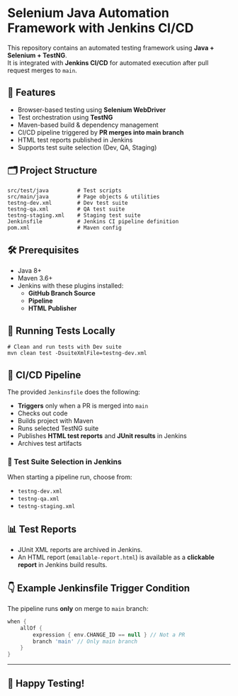 # Selenium Java Automation Framework with Jenkins CI/CD

This repository contains an automated testing framework using **Java + Selenium + TestNG**.  
It is integrated with **Jenkins CI/CD** for automated execution after pull request merges to `main`.

## 🚀 Features

- Browser-based testing using **Selenium WebDriver**
- Test orchestration using **TestNG**
- Maven-based build & dependency management
- CI/CD pipeline triggered by **PR merges into main branch**
- HTML test reports published in Jenkins
- Supports test suite selection (Dev, QA, Staging)

## 🗂️ Project Structure

```
src/test/java         # Test scripts
src/main/java         # Page objects & utilities
testng-dev.xml        # Dev test suite
testng-qa.xml         # QA test suite
testng-staging.xml    # Staging test suite
Jenkinsfile           # Jenkins CI pipeline definition
pom.xml               # Maven config
```

## 🛠️ Prerequisites

- Java 8+
- Maven 3.6+
- Jenkins with these plugins installed:
  - **GitHub Branch Source**
  - **Pipeline**
  - **HTML Publisher**

## 🚦 Running Tests Locally

```
# Clean and run tests with Dev suite
mvn clean test -DsuiteXmlFile=testng-dev.xml
```

## 🔄 CI/CD Pipeline

The provided `Jenkinsfile` does the following:

- **Triggers** only when a PR is merged into `main`
- Checks out code
- Builds project with Maven
- Runs selected TestNG suite
- Publishes **HTML test reports** and **JUnit results** in Jenkins
- Archives test artifacts

### 🔧 Test Suite Selection in Jenkins

When starting a pipeline run, choose from:

- `testng-dev.xml`
- `testng-qa.xml`
- `testng-staging.xml`

## 📊 Test Reports

- JUnit XML reports are archived in Jenkins.
- An HTML report (`emailable-report.html`) is available as a **clickable report** in Jenkins build results.

## 👇 Example Jenkinsfile Trigger Condition

The pipeline runs **only** on merge to `main` branch:

```groovy
when {
    allOf {
        expression { env.CHANGE_ID == null } // Not a PR
        branch 'main' // Only main branch
    }
}
```

---

## 💪 Happy Testing!
